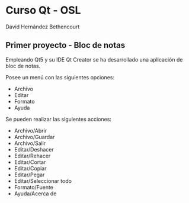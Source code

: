 # Curso Qt - OSL
David Hernández Bethencourt

## Primer proyecto - Bloc de notas
Empleando Qt5 y su IDE Qt Creator se ha desarrollado una aplicación de bloc de notas.

Posee un menú con las siguientes opciones:

* Archivo
* Editar
* Formato
* Ayuda

Se pueden realizar las siguientes acciones:

* Archivo/Abrir
* Archivo/Guardar
* Archivo/Salir
* Editar/Deshacer
* Editar/Rehacer
* Editar/Cortar
* Editar/Copiar
* Editar/Pegar
* Editar/Seleccionar todo
* Formato/Fuente
* Ayuda/Acerca de

